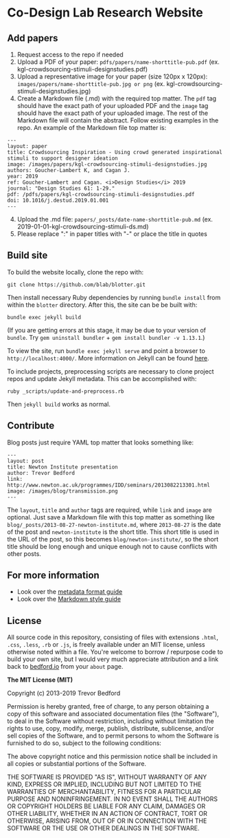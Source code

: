 # Co-Design Lab Research Website
## Add papers

1. Request access to the repo if needed
2. Upload a PDF of your paper: `pdfs/papers/name-shorttitle-pub.pdf` (ex. kgl-crowdsourcing-stimuli-designstudies.pdf)
3. Upload a representative image for your paper (size 120px x 120px): `images/papers/name-shorttitle-pub.jpg or png` (ex. kgl-crowdsourcing-stimuli-designstudies.jpg)
4. Create a Markdown file (.md) with the required top matter. The `pdf` tag should have the exact path of your uploaded PDF and the `image` tag should have the exact path of your uploaded image. The rest of the Markdown file will contain the abstract. Follow existing examples in the repo. An example of the Markdown file top matter is:
```
---
layout: paper
title: Crowdsourcing Inspiration - Using crowd generated inspirational stimuli to support designer ideation
image: /images/papers/kgl-crowdsourcing-stimuli-designstudies.jpg
authors: Goucher-Lambert K, and Cagan J.
year: 2019
ref: Goucher-Lambert and Cagan. <i>Design Studies</i> 2019
journal: "Design Studies 61: 1-29."
pdf: /pdfs/papers/kgl-crowdsourcing-stimuli-designstudies.pdf
doi: 10.1016/j.destud.2019.01.001 
---
```
4. Upload the .md file: `papers/_posts/date-name-shorttitle-pub.md` (ex. 2019-01-01-kgl-crowdsourcing-stimuli-ds.md)
5. Please replace ":" in paper titles with "-" or place the title in quotes

## Build site

To build the website locally, clone the repo with:

```
git clone https://github.com/blab/blotter.git
```

Then install necessary Ruby dependencies by running `bundle install` from within the `blotter` directory.  After this, the site can be be built with:

```
bundle exec jekyll build
```

(If you are getting errors at this stage, it may be due to your version of `bundle`. Try `gem uninstall bundler` + `gem install bundler -v 1.13.1`.)

To view the site, run `bundle exec jekyll serve` and point a browser to `http://localhost:4000/`.  More information on Jekyll can be found [here](http://jekyllrb.com/).

To include projects, preprocessing scripts are necessary to clone project repos and update Jekyll metadata. This can be accomplished with:

```
ruby _scripts/update-and-preprocess.rb
```

Then `jekyll build` works as normal.

## Contribute

Blog posts just require YAML top matter that looks something like:

```
---
layout: post
title: Newton Institute presentation
author: Trevor Bedford
link: http://www.newton.ac.uk/programmes/IDD/seminars/2013082213301.html
image: /images/blog/transmission.png
---
```

The `layout`, `title` and `author` tags are required, while `link` and `image` are optional.  Just save a Markdown file with this top matter as something like `blog/_posts/2013-08-27-newton-institute.md`, where `2013-08-27` is the date of the post and `newton-institute` is the short title.  This short title is used in the URL of the post, so this becomes `blog/newton-institute/`, so the short title should be long enough and unique enough not to cause conflicts with other posts.

## For more information

* Look over the [metadata format guide](http://bedford.io/guide/format/)
* Look over the [Markdown style guide](http://bedford.io/guide/style/)

## License

All source code in this repository, consisting of files with extensions `.html`, `.css`, `.less`, `.rb` or `.js`, is freely available under an MIT license, unless otherwise noted within a file. You're welcome to borrow / repurpose code to build your own site, but I would very much appreciate attribution and a link back to [bedford.io](http://bedford.io) from your `about` page.

**The MIT License (MIT)**

Copyright (c) 2013-2019 Trevor Bedford

Permission is hereby granted, free of charge, to any person obtaining a copy of this software and associated documentation files (the "Software"), to deal in the Software without restriction, including without limitation the rights to use, copy, modify, merge, publish, distribute, sublicense, and/or sell copies of the Software, and to permit persons to whom the Software is furnished to do so, subject to the following conditions:

The above copyright notice and this permission notice shall be included in all copies or substantial portions of the Software.

THE SOFTWARE IS PROVIDED "AS IS", WITHOUT WARRANTY OF ANY KIND, EXPRESS OR IMPLIED, INCLUDING BUT NOT LIMITED TO THE WARRANTIES OF MERCHANTABILITY, FITNESS FOR A PARTICULAR PURPOSE AND NONINFRINGEMENT. IN NO EVENT SHALL THE AUTHORS OR COPYRIGHT HOLDERS BE LIABLE FOR ANY CLAIM, DAMAGES OR OTHER LIABILITY, WHETHER IN AN ACTION OF CONTRACT, TORT OR OTHERWISE, ARISING FROM, OUT OF OR IN CONNECTION WITH THE SOFTWARE OR THE USE OR OTHER DEALINGS IN THE SOFTWARE.
